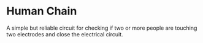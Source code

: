 # Human Chain

A simple but reliable circuit for checking if two or more people are touching two electrodes and close the electrical circuit.
